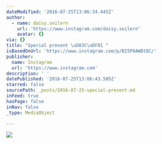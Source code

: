 ```yaml
---
dateModified: '2016-07-25T13:06:34.445Z'
author:
  - name: daisy.seilern
    url: 'https://www.instagram.com/daisy.seilern'
    avatar: {}
via: {}
title: "Special present \uD83C\uDF81 "
isBasedOnUrl: 'https://www.instagram.com/p/BISP0AWDtQC/'
publisher:
  name: Instagram
  url: 'https://www.instagram.com'
description: ' '
datePublished: '2016-07-25T13:06:43.505Z'
starred: false
sourcePath: _posts/2016-07-25-special-present.md
inFeed: true
hasPage: false
inNav: false
_type: MediaObject

---
```

![ ](https://scontent.cdninstagram.com/t51.2885-15/s640x640/sh0.08/e35/13741387_1139065706129622_1627347409_n.jpg?ig_cache_key=MTMwMjE3Mjc4Njc0NDAyMjAxOA%3D%3D.2)